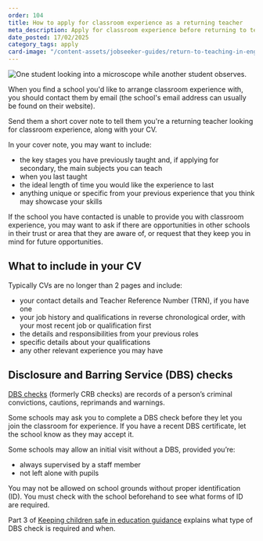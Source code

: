 ```yaml
---
order: 104
title: How to apply for classroom experience as a returning teacher
meta_description: Apply for classroom experience before returning to teaching. Get CV advice, DBS check help, and application guidance for former teachers.
date_posted: 17/02/2025
category_tags: apply
card-image: "/content-assets/jobseeker-guides/return-to-teaching-in-england/how-to-apply-for-classroom-experience.png"
---
```


![One student looking into a microscope while another student observes.](/content-assets/jobseeker-guides/return-to-teaching-in-england/how-to-apply-for-classroom-experience.png)

When you find a school you'd like to arrange classroom experience with, you should contact them by email (the school's email address can usually be found on their website). 

Send them a short cover note to tell them you're a returning teacher looking for classroom experience, along with your CV.

In your cover note, you may want to include:

* the key stages you have previously taught and, if applying for secondary, the main subjects you can teach
* when you last taught
* the ideal length of time you would like the experience to last
* anything unique or specific from your previous experience that you think may showcase your skills

If the school you have contacted is unable to provide you with classroom experience, you may want to ask if there are opportunities in other schools in their trust or area that they are aware of, or request that they keep you in mind for future opportunities.

## What to include in your CV 
 
Typically CVs are no longer than 2 pages and include: 

* your contact details and Teacher Reference Number (TRN), if you have one  
* your job history and qualifications in reverse chronological order, with your most recent job or qualification first 
* the details and responsibilities from your previous roles 
* specific details about your qualifications   
* any other relevant experience you may have

## Disclosure and Barring Service (DBS) checks 
 
[DBS checks](https://www.gov.uk/government/collections/dbs-checking-service-guidance--2?) (formerly CRB checks) are records of a person’s criminal convictions, cautions, reprimands and warnings. 
  
Some schools may ask you to complete a DBS check before they let you join the classroom for experience. If you have a recent DBS certificate, let the school know as they may accept it.  
 
Some schools may allow an initial visit without a DBS, provided you’re: 

* always supervised by a staff member 
* not left alone with pupils 

You may not be allowed on school grounds without proper identification (ID). You must check with the school beforehand to see what forms of ID are required.   
  
Part 3 of [Keeping children safe in education guidance](https://www.gov.uk/government/publications/keeping-children-safe-in-education--2) explains what type of DBS check is required and when.
